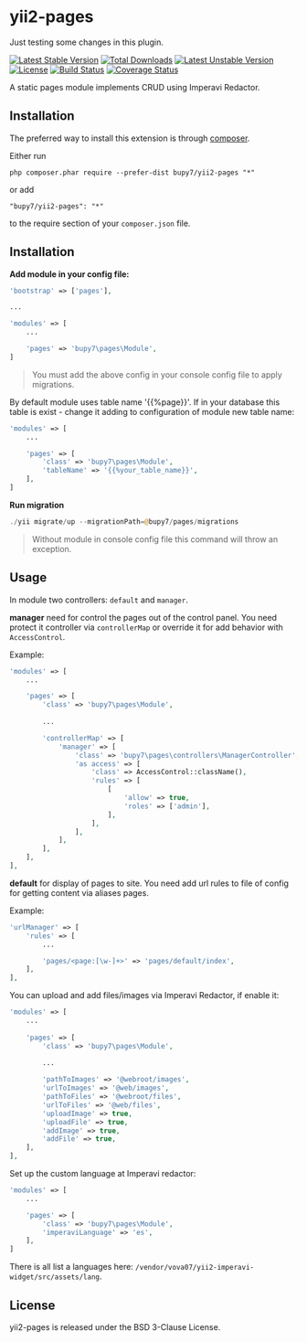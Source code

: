 yii2-pages
==========

Just testing some changes in this plugin.

[![Latest Stable Version](https://poser.pugx.org/bupy7/yii2-pages/v/stable)](https://packagist.org/packages/bupy7/yii2-page)
[![Total Downloads](https://poser.pugx.org/bupy7/yii2-pages/downloads)](https://packagist.org/packages/bupy7/yii2-pages)
[![Latest Unstable Version](https://poser.pugx.org/bupy7/yii2-pages/v/unstable)](https://packagist.org/packages/bupy7/yii2-pages)
[![License](https://poser.pugx.org/bupy7/yii2-pages/license)](https://packagist.org/packages/bupy7/yii2-pages)
[![Build Status](https://travis-ci.org/bupy7/yii2-pages.svg?branch=master)](https://travis-ci.org/bupy7/yii2-pages)
[![Coverage Status](https://coveralls.io/repos/github/bupy7/yii2-pages/badge.svg?branch=master)](https://coveralls.io/github/bupy7/yii2-pages?branch=master)

A static pages module implements CRUD using Imperavi Redactor.

Installation
------------

The preferred way to install this extension is through [composer](http://getcomposer.org/download/).

Either run

```
php composer.phar require --prefer-dist bupy7/yii2-pages "*"
```

or add

```
"bupy7/yii2-pages": "*"
```

to the require section of your `composer.json` file.


Installation
------------

**Add module in your config file:**

```php
'bootstrap' => ['pages'],

...

'modules' => [
    ...

    'pages' => 'bupy7\pages\Module',
]
```

> You must add the above config in your console config file to apply migrations.

By default module uses table name '{{%page}}'. If in your database this table is 
exist - change it adding to configuration of module new table name:

```php
'modules' => [
    ...

    'pages' => [
        'class' => 'bupy7\pages\Module',
        'tableName' => '{{%your_table_name}}',
    ],
]
```

**Run migration**

```php
./yii migrate/up --migrationPath=@bupy7/pages/migrations
```

> Without module in console config file this command will throw an exception.

Usage
-----

In module two controllers: ```default``` and ```manager```.

**manager** need for control the pages out of the control panel. You need 
protect it controller via ```controllerMap``` or override it for add behavior with ```AccessControl```.

Example:

```php
'modules' => [
    ...

    'pages' => [
        'class' => 'bupy7\pages\Module',
        
        ...

        'controllerMap' => [
            'manager' => [
                'class' => 'bupy7\pages\controllers\ManagerController',
                'as access' => [
                    'class' => AccessControl::className(),
                    'rules' => [
                        [
                            'allow' => true,
                            'roles' => ['admin'],
                        ],
                    ],
                ],
            ],
        ],
    ],
],
```

**default** for display of pages to site. You need add url rules to
file of config for getting content via aliases pages.

Example:

```php
'urlManager' => [
    'rules' => [
        ...

        'pages/<page:[\w-]+>' => 'pages/default/index',
    ],
],
```

You can upload and add files/images via Imperavi Redactor, if enable it:

```php
'modules' => [
    ...
    
    'pages' => [
        'class' => 'bupy7\pages\Module',
        
        ...

        'pathToImages' => '@webroot/images',
        'urlToImages' => '@web/images',
        'pathToFiles' => '@webroot/files',
        'urlToFiles' => '@web/files',
        'uploadImage' => true,
        'uploadFile' => true,
        'addImage' => true,
        'addFile' => true,
    ],
],
```

Set up the custom language at Imperavi redactor:

```php
'modules' => [
    ...

    'pages' => [
        'class' => 'bupy7\pages\Module',
        'imperaviLanguage' => 'es',
    ],
]
```

There is all list a languages here: `/vendor/vova07/yii2-imperavi-widget/src/assets/lang`.

License
-------

yii2-pages is released under the BSD 3-Clause License.
